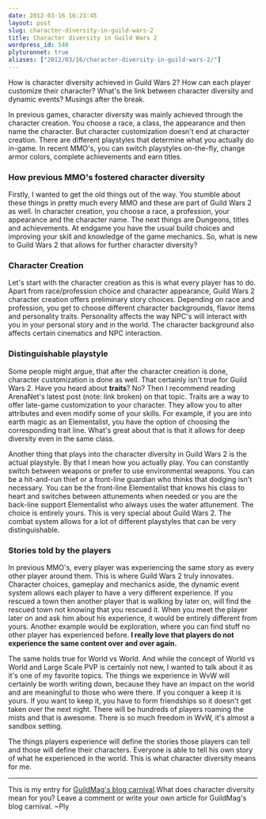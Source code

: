 ```yaml
---
date: 2012-03-16 16:23:45
layout: post
slug: character-diversity-in-guild-wars-2
title: Character diversity in Guild Wars 2
wordpress_id: 540
plyturonnet: true
aliases: ["2012/03/16/character-diversity-in-guild-wars-2/"]
---
```


How is character diversity achieved in Guild Wars 2? How can each player customize their character? What's the link between character diversity and dynamic events? Musings after the break. 




In previous games, character diversity was mainly achieved through the character creation. You choose a race, a class, the appearance and then name the character. But character customization doesn't end at character creation. There are different playstyles that determine what you actually do in-game. In recent MMO's, you can switch playstyles on-the-fly, change armor colors, complete achievements and earn titles.





### How previous MMO's fostered character diversity




Firstly, I wanted to get the old things out of the way. You stumble about these things in pretty much every MMO and these are part of Guild Wars 2 as well. In character creation, you choose a race, a profession, your appearance and the character name. The next things are Dungeons, titles and achievements. At endgame you have the usual build choices and improving your skill and knowledge of the game mechanics. So, what is new to Guild Wars 2 that allows for further character diversity?



<!--![Asura](http://plyturon.net/wp-content/uploads/2012/03/blog_article_banner6.png)-->



### Character Creation




Let's start with the character creation as this is what every player has to do. Apart from race/profession choice and character appearance, Guild Wars 2 character creation offers preliminary story choices. Depending on race and profession, you get to choose different character backgrounds, flavor items and personality traits. Personality affects the way NPC's will interact with you in your personal story and in the world. The character background also affects certain cinematics and NPC interaction.





### Distinguishable playstyle




Some people might argue, that after the character creation is done, character customization is done as well. That certainly isn't true for Guild Wars 2. Have you heard about **traits**? No? Then I recommend reading ArenaNet's latest post (note: link broken) on that topic. Traits are a way to offer late-game customization to your character. They allow you to alter attributes and even modify some of your skills. For example, if you are into earth magic as an Elementalist, you have the option of choosing the corresponding trait line. What's great about that is that it allows for deep diversity even in the same class.




Another thing that plays into the character diversity in Guild Wars 2 is the actual playstyle. By that I mean how you actually play. You can constantly switch between weapons or prefer to use environmental weapons. You can be a hit-and-run thief or a front-line guardian who thinks that dodging isn't necessary. You can be the front-line Elementalist that knows his class to heart and switches between attunements when needed or you are the back-line support Elementalist who always uses the water attunement. The choice is entirely yours. This is very special about Guild Wars 2. The combat system allows for a lot of different playstyles that can be very distinguishable.



<!--![Logan](http://plyturon.net/wp-content/uploads/2012/03/blog_article_banner3.png)-->



### Stories told by the players




In previous MMO's, every player was experiencing the same story as every other player around them.
This is where Guild Wars 2 truly innovates. Character choices, gameplay and mechanics aside, the dynamic event system allows each player to have a very different experience. If you rescued a town then another player that is walking by later on, will find the rescued town not knowing that you rescued it. When you meet the player later on and ask him about his experience, it would be entirely different from yours. Another example would be exploration, where you can find stuff no other player has experienced before. **I really love that players do not experience the same content over and over again.**




The same holds true for World vs World. And while the concept of World vs World and Large Scale PVP is certainly not new, I wanted to talk about it as it's one of my favorite topics. The things we experience in WvW will certainly be worth writing down, because they have an impact on the world and are meaningful to those who were there. If you conquer a keep it is yours. If you want to keep it, you have to form friendships so it doesn't get taken over the next night. There will be hundreds of players roaming the mists and that is awesome. There is so much freedom in WvW, it's almost a sandbox setting.



The things players experience will define the stories those players can tell and those will define their characters. Everyone is able to tell his own story of what he experienced in the world. This is what character diversity means for me.



* * *


This is my entry for [GuildMag's blog carnival](http://www.guildmag.com/blog-carnival-3-character-diversity).What does character diversity mean for you? 
Leave a comment or write your own article for GuildMag's blog carnival. ~Ply
